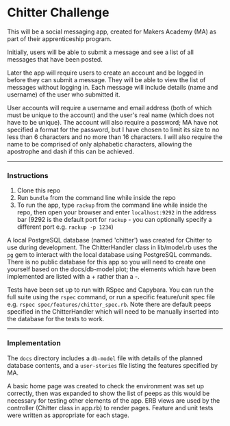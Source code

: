 # Chitter Challenge

This will be a social messaging app, created for Makers Academy (MA) as part of their apprenticeship program.

Initially, users will be able to submit a message and see a list of all messages that have been posted.

Later the app will require users to create an account and be logged in before they can submit a message. They will be able to view the list of messages without logging in. Each message will include details (name and username) of the user who submitted it.

User accounts will require a username and email address (both of which must be unique to the account) and the user's real name (which does not have to be unique). The account will also require a password; MA have not specified a format for the password, but I have chosen to limit its size to no less than 6 characters and no more than 16 characters. I will also require the name to be comprised of only alphabetic characters, allowing the apostrophe and dash if this can be achieved.

---

### Instructions

1. Clone this repo
2. Run `bundle` from the command line while inside the repo
3. To run the app, type `rackup` from the command line while inside the repo, then open your browser and enter `localhost:9292` in the address bar (9292 is the default port for `rackup` - you can optionally specify a different port e.g. `rackup -p 1234`)

A local PostgreSQL database (named 'chitter') was created for Chitter to use during development. The ChitterHandler class in lib/model.rb uses the `pg` gem to interact with the local database using PostgreSQL commands. There is no public database for this app so you will need to create one yourself based on the docs/db-model plot; the elements which have been implemented are listed with a + rather than a -.

Tests have been set up to run with RSpec and Capybara. You can run the full suite using the `rspec` command, or run a specific feature/unit spec file e.g. `rspec spec/features/chitter_spec.rb`. Note there are default peeps specified in the ChitterHandler which will need to be manually inserted into the database for the tests to work.

---

### Implementation

The `docs` directory includes a `db-model` file with details of the planned database contents, and a `user-stories` file listing the features specified by MA.

A basic home page was created to check the environment was set up correctly, then was expanded to show the list of peeps as this would be necessary for testing other elements of the app. ERB views are used by the controller (Chitter class in app.rb) to render pages. Feature and unit tests were written as appropriate for each stage.
